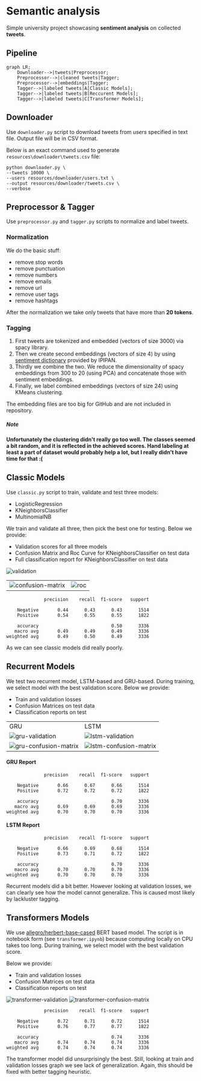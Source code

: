 # Semantic analysis
Simple university project showcasing **sentiment analysis** on collected **tweets**.


## Pipeline

```mermaid
graph LR;
    Downloader-->|tweets|Preprocessor;
    Preprocessor-->|cleaned tweets|Tagger;
    Preprocessor-->|embeddings|Tagger;
    Tagger-->|labeled tweets|A[Classic Models];
    Tagger-->|labeled tweets|B[Reccurent Models];
    Tagger-->|labeled tweets|C[Transformer Models];
```


## Downloader

Use `downloader.py` script to download tweets from *users* specified in text file. Output file will be in CSV format.

Below is an exact command used to generate `resources\downloader\tweets.csv` file:

```shell
python downloader.py \
--tweets 10000 \
--users resources/downloader/users.txt \
--output resources/downloader/tweets.csv \
--verbose
```

## Preprocessor & Tagger

Use `preprocessor.py` and `tagger.py` scripts to normalize and label tweets. 

### Normalization
We do the basic stuff:
- remove stop words
- remove punctuation
- remove numbers
- remove emails
- remove url
- remove user tags
- remove hashtags

After the normalization we take only tweets that have more than **20 tokens**.

### Tagging

1. First tweets are tokenized and embedded (vectors of size 3000) via spacy library.
2. Then we create second embeddings (vectors of size 4) by using [sentiment dictionary](http://zil.ipipan.waw.pl/SlownikWydzwieku) provided by IPIPAN. 
3. Thirdly we combine the two. We reduce the dimensionality of spacy embeddings from 300 to 20 (using PCA) and concatenate those with sentiment embeddings.
4. Finally, we label combined embeddings (vectors of size 24) using KMeans clustering.

The embedding files are too big for GitHub and are not included in repository.

##### Note

**Unfortunately the clustering didn't really go too well. The classes seemed a bit random, and it is reflected in the achieved scores. 
Hand labeling at least a part of dataset would probably help a lot, but I really didn't have time for that :(**


## Classic Models

Use `classic.py` script to train, validate and test three models:
- LogisticRegression
- KNeighborsClassifier
- MultinomialNB

We train and validate all three, then pick the best one for testing. Below we provide:
- Validation scores for all three models
- Confusion Matrix and Roc Curve for KNeighborsClassifier on test data
- Full classification report for KNeighborsClassifier on test data


<img src="./resources/classic/validation.png" alt="validation">

<table>
 <tr>
    <td><img src="./resources/classic/confusion-matrix.png" alt="confusion-matrix"></td>
    <td><img src="./resources/classic/roc.png" alt="roc"></td>
 </tr>
</table>

```
              precision    recall  f1-score   support

    Negative       0.44      0.43      0.43      1514
    Positive       0.54      0.55      0.55      1822

    accuracy                           0.50      3336
   macro avg       0.49      0.49      0.49      3336
weighted avg       0.49      0.50      0.49      3336
```

As we can see classic models did really poorly.

## Recurrent Models

We test two recurrent model, LSTM-based and GRU-based. During training, we select model with the best validation score. 
Below we provide:
- Train and validation losses
- Confusion Matrices on test data
- Classification reports on test 



<table>
 <tr>
    <td>GRU</td>
    <td>LSTM</td>
 </tr>
 <tr>
    <td><img src="./resources/recurrent/gru/validation.png" alt="gru-validation"></td>
    <td><img src="./resources/recurrent/lstm/validation.png" alt="lstm-validation"></td>
 </tr>
 <tr>
    <td><img src="./resources/recurrent/gru/confusion-matrix.png" alt="gru-confusion-matrix"></td>
    <td><img src="./resources/recurrent/lstm/confusion-matrix.png" alt="lstm-confusion-matrix"></td>
 </tr>
</table>


#### GRU Report
```
              precision    recall  f1-score   support

    Negative       0.66      0.67      0.66      1514
    Positive       0.72      0.72      0.72      1822

    accuracy                           0.70      3336
   macro avg       0.69      0.69      0.69      3336
weighted avg       0.70      0.70      0.70      3336
```

#### LSTM Report
```
              precision    recall  f1-score   support

    Negative       0.66      0.69      0.68      1514
    Positive       0.73      0.71      0.72      1822

    accuracy                           0.70      3336
   macro avg       0.70      0.70      0.70      3336
weighted avg       0.70      0.70      0.70      3336
```


Recurrent models did a bit better. 
However looking at validation losses, we can clearly see how the model cannot generalize.
This is caused most likely by lackluster tagging.

## Transformers Models

We use [allegro/herbert-base-cased](https://huggingface.co/allegro/herbert-base-cased) BERT based model. 
The script is in notebook form (see `transformer.ipynb`) because computing locally on CPU takes too long.
During training, we select model with the best validation score.

Below we provide:
- Train and validation losses
- Confusion Matrices on test data
- Classification reports on test 

<img src="./resources/transformer/validation.png" alt="transformer-validation">
<img src="./resources/transformer/confusion_matrix.png" alt="transformer-confusion-matrix">

```
              precision    recall  f1-score   support

    Negative       0.72      0.71      0.72      1514
    Positive       0.76      0.77      0.77      1822

    accuracy                           0.74      3336
   macro avg       0.74      0.74      0.74      3336
weighted avg       0.74      0.74      0.74      3336
```

The transformer model did unsurprisingly the best. Still, looking at train and validation losses graph we see lack of generalization.
Again, this should be fixed with better tagging heuristic.
